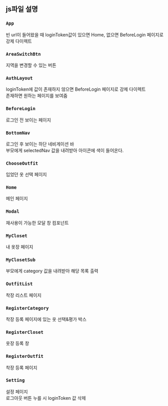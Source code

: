## js파일 설명

### `App`

빈 url이 들어왔을 때 loginToken값이 있으면 Home, 없으면 BeforeLogin 페이지로 강제 다이렉트

### `AreaSwitchBtn`

지역을 변경할 수 있는 버튼

### `AuthLayout`

loginToken에 값이 존재하지 않으면 BeforeLogin 페이지로 강제 다이렉트\
존재하면 원하는 페이지를 보여줌

### `BeforeLogin`

로그인 전 보이는 페이지

### `BottomNav`

로그인 후 보이는 하단 네비게이션 바\
부모에게 selectedNav 값을 내려받아 아이콘에 색이 들어온다.

### `ChooseOutfit`

입었던 옷 선택 페이지

### `Home`

메인 페이지

### `Modal`

재사용이 가능한 모달 창 컴포넌트

### `MyCloset`

내 옷장 페이지

### `MyClosetSub`

부모에게 category 값을 내려받아 해당 목록 출력

### `OutfitList`

착장 리스트 페이지

### `RegisterCategory`

착장 등록 페이지에 있는 옷 선택&평가 박스

### `RegisterCloset`

옷장 등록 창

### `RegisterOutfit`

착장 등록 페이지

### `Setting`

설정 페이지\
로그아웃 버튼 누를 시 loginToken 값 삭제